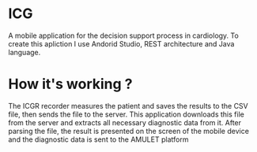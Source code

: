 # ICG
A mobile application for the decision support process in cardiology.
To create this apliction I use Andorid Studio, REST architecture and Java language.

# How it's working ?
The ICGR recorder measures the patient and saves the results to the CSV file, then sends the file to the server.
This application downloads this file from the server and extracts all necessary diagnostic data from it.
After parsing the file, the result is presented on the screen of the mobile device and the diagnostic data is sent to the AMULET platform

